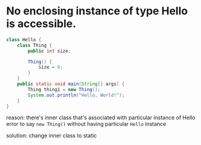 # No enclosing instance of type Hello is accessible.
```java
class Hello {
    class Thing {
        public int size;

        Thing() {
            size = 0;
        }
    }
    public static void main(String[] args) {
        Thing thing1 = new Thing();
        System.out.println("Hello, World!");
    }
}
```
reason: 
there's inner class that's associated with particular instance of Hello
error to say `new Thing()` without having particular `Hello` instance

solution:
change inner class to static















